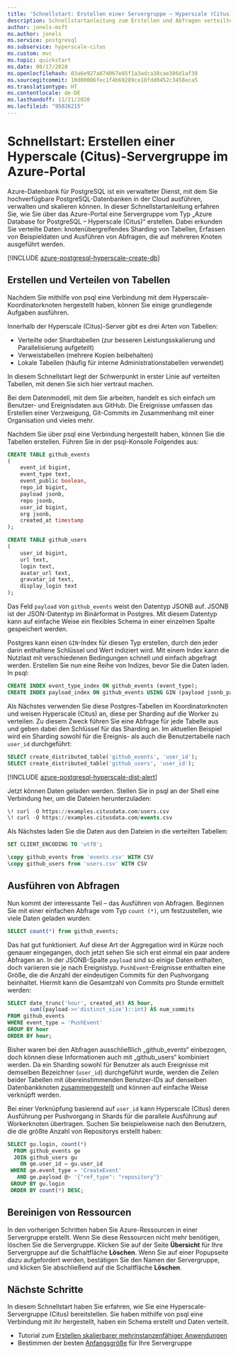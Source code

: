 ```yaml
---
title: 'Schnellstart: Erstellen einer Servergruppe – Hyperscale (Citus) – Azure Database for PostgreSQL'
description: Schnellstartanleitung zum Erstellen und Abfragen verteilter Tabellen in Azure Database for PostgreSQL – Hyperscale (Citus)
author: jonels-msft
ms.author: jonels
ms.service: postgresql
ms.subservice: hyperscale-citus
ms.custom: mvc
ms.topic: quickstart
ms.date: 08/17/2020
ms.openlocfilehash: 03a6e927a074067e85f1a3adca38cae386d1af38
ms.sourcegitcommit: 10d00006fec1f4b69289ce18fdd0452c3458eca5
ms.translationtype: HT
ms.contentlocale: de-DE
ms.lasthandoff: 11/21/2020
ms.locfileid: "95026215"
---
```

# <a name="quickstart-create-a-hyperscale-citus-server-group-in-the-azure-portal"></a>Schnellstart: Erstellen einer Hyperscale (Citus)-Servergruppe im Azure-Portal

Azure-Datenbank für PostgreSQL ist ein verwalteter Dienst, mit dem Sie hochverfügbare PostgreSQL-Datenbanken in der Cloud ausführen, verwalten und skalieren können. In dieser Schnellstartanleitung erfahren Sie, wie Sie über das Azure-Portal eine Servergruppe vom Typ „Azure Database for PostgreSQL – Hyperscale (Citus)“ erstellen. Dabei erkunden Sie verteilte Daten: knotenübergreifendes Sharding von Tabellen, Erfassen von Beispieldaten und Ausführen von Abfragen, die auf mehreren Knoten ausgeführt werden.

[!INCLUDE [azure-postgresql-hyperscale-create-db](../../includes/azure-postgresql-hyperscale-create-db.md)]

## <a name="create-and-distribute-tables"></a>Erstellen und Verteilen von Tabellen

Nachdem Sie mithilfe von psql eine Verbindung mit dem Hyperscale-Koordinatorknoten hergestellt haben, können Sie einige grundlegende Aufgaben ausführen.

Innerhalb der Hyperscale (Citus)-Server gibt es drei Arten von Tabellen:

- Verteilte oder Shardtabellen (zur besseren Leistungsskalierung und Parallelisierung aufgeteilt)
- Verweistabellen (mehrere Kopien beibehalten)
- Lokale Tabellen (häufig für interne Administrationstabellen verwendet)

In diesem Schnellstart liegt der Schwerpunkt in erster Linie auf verteilten Tabellen, mit denen Sie sich hier vertraut machen.

Bei dem Datenmodell, mit dem Sie arbeiten, handelt es sich einfach um Benutzer- und Ereignisdaten aus GitHub. Die Ereignisse umfassen das Erstellen einer Verzweigung, Git-Commits im Zusammenhang mit einer Organisation und vieles mehr.

Nachdem Sie über psql eine Verbindung hergestellt haben, können Sie die Tabellen erstellen. Führen Sie in der psql-Konsole Folgendes aus:

```sql
CREATE TABLE github_events
(
    event_id bigint,
    event_type text,
    event_public boolean,
    repo_id bigint,
    payload jsonb,
    repo jsonb,
    user_id bigint,
    org jsonb,
    created_at timestamp
);

CREATE TABLE github_users
(
    user_id bigint,
    url text,
    login text,
    avatar_url text,
    gravatar_id text,
    display_login text
);
```

Das Feld `payload` von `github_events` weist den Datentyp JSONB auf. JSONB ist der JSON-Datentyp im Binärformat in Postgres. Mit diesem Datentyp kann auf einfache Weise ein flexibles Schema in einer einzelnen Spalte gespeichert werden.

Postgres kann einen `GIN`-Index für diesen Typ erstellen, durch den jeder darin enthaltene Schlüssel und Wert indiziert wird. Mit einem Index kann die Nutzlast mit verschiedenen Bedingungen schnell und einfach abgefragt werden. Erstellen Sie nun eine Reihe von Indizes, bevor Sie die Daten laden. In psql:

```sql
CREATE INDEX event_type_index ON github_events (event_type);
CREATE INDEX payload_index ON github_events USING GIN (payload jsonb_path_ops);
```

Als Nächstes verwenden Sie diese Postgres-Tabellen im Koordinatorknoten und weisen Hyperscale (Citus) an, diese per Sharding auf die Worker zu verteilen. Zu diesem Zweck führen Sie eine Abfrage für jede Tabelle aus und geben dabei den Schlüssel für das Sharding an. Im aktuellen Beispiel wird ein Sharding sowohl für die Ereignis- als auch die Benutzertabelle nach `user_id` durchgeführt:

```sql
SELECT create_distributed_table('github_events', 'user_id');
SELECT create_distributed_table('github_users', 'user_id');
```

[!INCLUDE [azure-postgresql-hyperscale-dist-alert](../../includes/azure-postgresql-hyperscale-dist-alert.md)]

Jetzt können Daten geladen werden. Stellen Sie in psql an der Shell eine Verbindung her, um die Dateien herunterzuladen:

```sql
\! curl -O https://examples.citusdata.com/users.csv
\! curl -O https://examples.citusdata.com/events.csv
```

Als Nächstes laden Sie die Daten aus den Dateien in die verteilten Tabellen:

```sql
SET CLIENT_ENCODING TO 'utf8';

\copy github_events from 'events.csv' WITH CSV
\copy github_users from 'users.csv' WITH CSV
```

## <a name="run-queries"></a>Ausführen von Abfragen

Nun kommt der interessante Teil – das Ausführen von Abfragen. Beginnen Sie mit einer einfachen Abfrage vom Typ `count (*)`, um festzustellen, wie viele Daten geladen wurden:

```sql
SELECT count(*) from github_events;
```

Das hat gut funktioniert. Auf diese Art der Aggregation wird in Kürze noch genauer eingegangen, doch jetzt sehen Sie sich erst einmal ein paar andere Abfragen an. In der JSONB-Spalte `payload` sind so einige Daten enthalten, doch variieren sie je nach Ereignistyp. `PushEvent`-Ereignisse enthalten eine Größe, die die Anzahl der eindeutigen Commits für den Pushvorgang beinhaltet. Hiermit kann die Gesamtzahl von Commits pro Stunde ermittelt werden:

```sql
SELECT date_trunc('hour', created_at) AS hour,
       sum((payload->>'distinct_size')::int) AS num_commits
FROM github_events
WHERE event_type = 'PushEvent'
GROUP BY hour
ORDER BY hour;
```

Bisher waren bei den Abfragen ausschließlich „github\_events“ einbezogen, doch können diese Informationen auch mit „github\_users“ kombiniert werden. Da ein Sharding sowohl für Benutzer als auch Ereignisse mit demselben Bezeichner (`user_id`) durchgeführt wurde, werden die Zeilen beider Tabellen mit übereinstimmenden Benutzer-IDs auf denselben Datenbankknoten [zusammengestellt](concepts-hyperscale-colocation.md) und können auf einfache Weise verknüpft werden.

Bei einer Verknüpfung basierend auf `user_id` kann Hyperscale (Citus) deren Ausführung per Pushvorgang in Shards für die parallele Ausführung auf Workerknoten übertragen. Suchen Sie beispielsweise nach den Benutzern, die die größte Anzahl von Repositorys erstellt haben:

```sql
SELECT gu.login, count(*)
  FROM github_events ge
  JOIN github_users gu
    ON ge.user_id = gu.user_id
 WHERE ge.event_type = 'CreateEvent'
   AND ge.payload @> '{"ref_type": "repository"}'
 GROUP BY gu.login
 ORDER BY count(*) DESC;
```

## <a name="clean-up-resources"></a>Bereinigen von Ressourcen

In den vorherigen Schritten haben Sie Azure-Ressourcen in einer Servergruppe erstellt. Wenn Sie diese Ressourcen nicht mehr benötigen, löschen Sie die Servergruppe. Klicken Sie auf der Seite **Übersicht** für Ihre Servergruppe auf die Schaltfläche **Löschen**. Wenn Sie auf einer Popupseite dazu aufgefordert werden, bestätigen Sie den Namen der Servergruppe, und klicken Sie abschließend auf die Schaltfläche **Löschen**.

## <a name="next-steps"></a>Nächste Schritte

In diesem Schnellstart haben Sie erfahren, wie Sie eine Hyperscale-Servergruppe (Citus) bereitstellen. Sie haben mithilfe von psql eine Verbindung mit ihr hergestellt, haben ein Schema erstellt und Daten verteilt.

- Tutorial zum [Erstellen skalierbarer mehrinstanzenfähiger Anwendungen](./tutorial-design-database-hyperscale-multi-tenant.md)
- Bestimmen der besten [Anfangsgröße](howto-hyperscale-scale-initial.md) für Ihre Servergruppe
